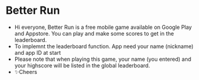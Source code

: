 # Better Run

- Hi everyone, Better Run is a free mobile game available on Google Play and Appstore. You can play and make some scores to get in the leaderboard.
- To implemnt the leaderboard function. App need your name (nickname) and app ID at start
- Please note that when playing this game, your name (you entered) and your highscore will be listed in the global leaderboard.
- ✨Cheers
